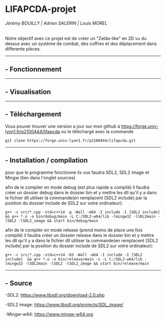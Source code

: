 # LIFAPCDA-projet

###### Jérémy BOUILLY | Adrien SALERIN | Louis MOREL

Notre objectif avec ce projet est de créer un "Zelda-like" en 2D vu du dessus avec un système de combat, des coffres et des déplacement dans differente pièces.

---

## - Fonctionnement

---

## - Visualisation
---

## - Téléchargement

Vous pouver trouver une version a jour sur mon github à <https://forge.univ-lyon1.fr/p2100444/lifapcda> ou le téléchargé avec la commande

    git clone https://forge.univ-lyon1.fr/p2100444/lifapcda.git

---

## - Installation / compilation

pour que le programme fonctionne ils vus faudra SDL2, SDL2 image et Mingw (lien dans l'onglet sources)

afin de le compiler en mode debug (est plus rapide a compilé) il faudra créer un dossier debug dans le dossier bin et y mettre les dll qu'il y a dans le fichier dll utiliser la commande(en remplacent [SDL2 include] par la position du dossier include de SDL2 sur votre ordinateur):

    g++ -c src/*.cpp -std=c++14 -g -Wall -m64 -I include -I [SDL2 include]  && g++ *.o -o bin/debug/main -L C:/SDL2-w64/lib -lmingw32 -lSDL2main -lSDL2 -lSDL2_image && start bin/debug/main

afin de le compiler en mode release (prend moins de place une fois compilé) il faudra créer un dossier release dans le dossier bin et y mettre les dll qu'il y a dans le fichier dll utiliser la commande(en remplacent [SDL2 include] par la position du dossier include de SDL2 sur votre ordinateur):

    g++ -c src/*.cpp -std=c++14 -O3 -Wall -m64 -I include -I [SDL2 include]  && g++ *.o -o bin/release/main -s -L C:/SDL2-w64/lib -lmingw32 -lSDL2main -lSDL2 -lSDL2_image && start bin/release/main

---

## - Source

-SDL2:
 <https://www.libsdl.org/download-2.0.php>

-SDL2 image:
 <https://www.libsdl.org/projects/SDL_image/>

-Mingw-w64:
 <https://www.mingw-w64.org>
